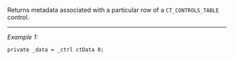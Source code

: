 Returns metadata associated with a particular row of a `CT_CONTROLS_TABLE` control.


---
*Example 1:*
```sqf
private _data = _ctrl ctData 0;
```